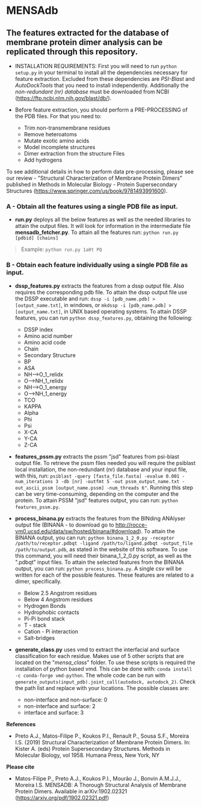 # MENSAdb

## The features extracted for the database of membrane protein dimer analysis can be replicated through this repository.

- INSTALLATION REQUIREMENTS: First you will need to run `python setup.py` in your terminal to install all the dependencies necessary for feature extraction. Excluded from these dependencies are *PSI-Blast* and *AutoDockTools* that you need to install independently. Additionally the *non-redundant (nr) database* must be downloaded from NCBI (https://ftp.ncbi.nlm.nih.gov/blast/db/).

- Before feature extraction, you should perform a PRE-PROCESSING of the PDB files. For that you need to:
	- Trim non-transmembrane residues
	- Remove heteroatoms
	- Mutate exotic amino acids
	- Model incomplete structures
	- Dimer extraction from the structure Files
	- Add hydrogens

To see additional details in how to perform data pre-processing, please see our review - "Structural Characterization of Membrane Protein Dimers" published in Methods in Molecular Biology - Protein Supersecondary Structures (https://www.springer.com/us/book/9781493991600).

### A - Obtain all the features using a single PDB file as input.

- **run.py** deploys all the below features as well as the needed libraries to attain the output files. It will look for information in the intermediate file **mensadb_fetcher.py**. To attain all the features run:
`python run.py [pdbid] [chains]`
> Example:
`python run.py 1a0t PQ`

### B - Obtain each feature individually using a single PDB file as input.

- **dssp_features.py** extracts the features from a dssp output file. Also requires the corresponding pdb file. To attain the dssp output file use the DSSP executable and run: `dssp -i [pdb_name.pdb] >[output_name.txt]`, in windows, or `mkdssp -i [pdb_name.pdb] > [output_name.txt]`, in UNIX based operating systems. To attain DSSP features, you can run `python dssp_features.py`, obtaining the following:
    - DSSP index
    - Amino acid number
    - Amino acid code
    - Chain
    - Secondary Structure
    - BP
    - ASA
    - NH-->O_1_relidx
    - O-->NH_1_relidx
    - NH-->O_1_energy
    - O-->NH_1_energy
    - TCO
    - KAPPA
    - Alpha
    - Phi
    - Psi
    - X-CA
    - Y-CA
    - Z-CA

- **features_pssm.py** extracts the pssm "jsd" features from psi-blast output file. To retrieve the pssm files needed you will require the psiblast local installation, the non-redundant (nr) database and your input file, with this, run: `psiblast -query [fasta_file.fasta] -evalue 0.001 -num_iterations 3 -db [nr] -outfmt 5 -out pssm_output_name.txt -out_ascii_pssm [output_name.pssm] -num_threads 6"`. Running this step can be very time-consuming, depending on the computer and the protein. To attain PSSM "jsd" features output, you can run: `python features_pssm.py`.

- **process_binana.py** extracts the features from the BINding ANAlyser output file (BINANA - to download go to http://rocce-vm0.ucsd.edu/data/sw/hosted/binana/#download). To attain the BINANA output, you can run: `python binana_1_2_0.py -receptor /path/to/receptor.pdbqt -ligand /path/to/ligand.pdbqt -output_file /path/to/output.pdb`, as stated in the website of this software. To use this command, you will need their binana_1_2_0.py script, as well as the ".pdbqt" input files. To attain the selected features from the BINANA output, you can run: `python process_binana.py`. A single csv will be written for each of the possible features. These features are related to a dimer, specifically.
	- Below 2.5 Angstrom residues
	- Below 4 Angstrom residues
	- Hydrogen Bonds
	- Hydrophobic contacts
	- Pi-Pi bond stack
	- T - stack
	- Cation - Pi interaction
	- Salt-bridges

- **generate_class.py** uses vmd to extract the interfacial and surface classification for each residue. Makes use of 5 other scripts that are located on the "*mensa_class*" folder. To use these scripts is required the installation of python based vmd. This can be done with: `conda install -c conda-forge vmd-python`. The whole code can be run with `generate_outputs(input_pdb).joint_call(autodock, autodock_2)`. Check the path list and replace with your locations. The possible classes are:

	- non-interface and non-surface: 0
	- non-interface and surface: 2
	- interface and surface: 3

**References**

- Preto A.J., Matos-Filipe P., Koukos P.I., Renault P., Sousa S.F., Moreira I.S. (2019) Structural Characterization of Membrane Protein Dimers. In: Kister A. (eds) Protein Supersecondary Structures. Methods in Molecular Biology, vol 1958. Humana Press, New York, NY

**Please cite**

- Matos-Filipe P., Preto A.J., Koukos P.I., Mourão J., Bonvin A.M.J.J., Moreira I.S. MENSADB: A Thorough Structural Analysis of Membrane Protein Dimers. Available in arXiv:1902.02321 (https://arxiv.org/pdf/1902.02321.pdf) 
